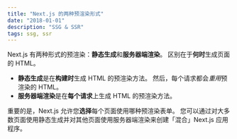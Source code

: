 ```yaml
---
title: "Next.js 的两种预渲染形式"
date: "2018-01-01"
description: "SSG & SSR"
tags: ssg, ssr
---
```


Next.js 有两种形式的预渲染：**静态生成**和**服务器端渲染**。 区别在于**何时**生成页面的 HTML。

- **静态生成**是在**构建时**生成 HTML 的预渲染方法。 然后，每个请求都会*重用*预渲染的 HTML。
- **服务器端渲染**是在**每个请求**上生成 HTML 的预渲染方法。

重要的是，Next.js 允许您**选择**每个页面使用哪种预渲染表单。 您可以通过对大多数页面使用静态生成并对其他页面使用服务器端渲染来创建「混合」Next.js 应用程序。

